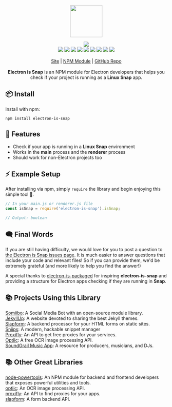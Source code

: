 <p align="center">
  <a href="https://itwcreativeworks.com">
    <img src="https://cdn.itwcreativeworks.com/assets/itw-creative-works/images/logo/itw-creative-works-brandmark-black-x.svg" width="100px">
  </a>
</p>

<p align="center">
  <img src="https://img.shields.io/github/package-json/v/itw-creative-works/electron-is-snap.svg">
  <br>
  <img src="https://img.shields.io/librariesio/release/npm/electron-is-snap.svg">
  <img src="https://img.shields.io/bundlephobia/min/electron-is-snap.svg">
  <img src="https://img.shields.io/codeclimate/maintainability-percentage/itw-creative-works/electron-is-snap.svg">
  <img src="https://img.shields.io/npm/dm/electron-is-snap.svg">
  <img src="https://img.shields.io/node/v/electron-is-snap.svg">
  <img src="https://img.shields.io/website/https/itwcreativeworks.com.svg">
  <img src="https://img.shields.io/github/license/itw-creative-works/electron-is-snap.svg">
  <img src="https://img.shields.io/github/contributors/itw-creative-works/electron-is-snap.svg">
  <img src="https://img.shields.io/github/last-commit/itw-creative-works/electron-is-snap.svg">
  <br>
  <br>
  <a href="https://itwcreativeworks.com">Site</a> | <a href="https://www.npmjs.com/package/electron-is-snap">NPM Module</a> | <a href="https://github.com/itw-creative-works/electron-is-snap">GitHub Repo</a>
  <br>
  <br>
  <strong>Electron is Snap</strong> is an NPM module for Electron developers that helps you check if your project is running as a <strong>Linux Snap</strong> app.
</p>

## 📦 Install
Install with npm:
```shell
npm install electron-is-snap
```

## 🦄 Features
* Check if your app is running in a **Linux Snap** environment
* Works in the **main** process and the **renderer** process
* Should work for non-Electron projects too

## ⚡️ Example Setup
After installing via npm, simply `require` the library and begin enjoying this simple tool 🧰.
```js
// In your main.js or renderer.js file
const isSnap = require('electron-is-snap').isSnap;

// Output: boolean
```
## 🗨️ Final Words
If you are still having difficulty, we would love for you to post a question to [the Electron is Snap issues page](https://github.com/itw-creative-works/electron-is-snap/issues). It is much easier to answer questions that include your code and relevant files! So if you can provide them, we'd be extremely grateful (and more likely to help you find the answer!)

A special thanks to [electron-is-packaged](https://github.com/ganeshrvel/npm-electron-is-packaged) for inspiring **electron-is-snap** and providing a structure for Electron apps checking if they are running in **Snap**.

## 📚 Projects Using this Library
[Somiibo](https://somiibo.com/): A Social Media Bot with an open-source module library. <br>
[JekyllUp](https://jekyllup.com/): A website devoted to sharing the best Jekyll themes. <br>
[Slapform](https://slapform.com/): A backend processor for your HTML forms on static sites. <br>
[Sniips](https://sniips.com/): A modern, hackable snippet manager <br>
[Proxifly](https://proxifly.com/): An API to get free proxies for your services. <br>
[Optiic](https://optiic.dev/): A free OCR image processing API. <br>
[SoundGrail Music App](https://app.soundgrail.com/): A resource for producers, musicians, and DJs. <br>

## 📚 Other Great Libraries
[node-powertools](https://www.npmjs.com/package/node-powertools): An NPM module for backend and frontend developers that exposes powerful utilities and tools. <br>
[optiic](https://www.npmjs.com/package/optiic): An OCR image processing API. <br>
[proxifly](https://www.npmjs.com/package/proxifly): An API to find proxies for your apps. <br>
[slapform](https://www.npmjs.com/package/slapform): A form backend API. <br>
